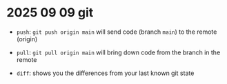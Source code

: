 # 2025 09 09 git

- `push`: `git push origin main` will send code (branch `main`) to the remote (origin)
- `pull`: `git pull origin main` will bring down code from the branch in the remote

- `diff`: shows you the differences from your last known git state
